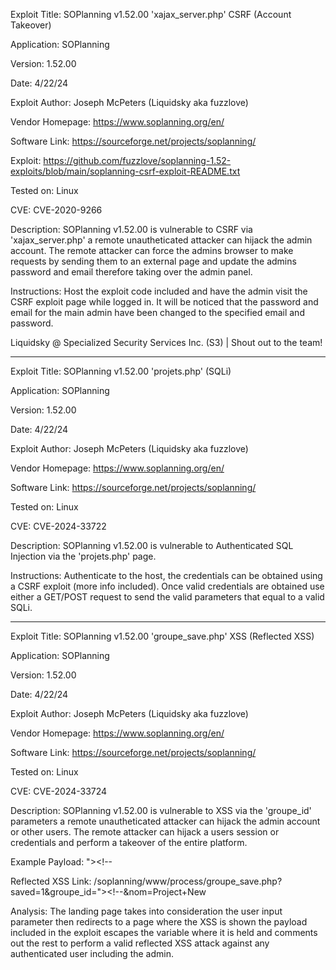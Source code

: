 Exploit Title: SOPlanning v1.52.00 'xajax_server.php' CSRF (Account Takeover)

Application: SOPlanning

Version: 1.52.00

Date: 4/22/24

Exploit Author: Joseph McPeters (Liquidsky aka fuzzlove)

Vendor Homepage: https://www.soplanning.org/en/

Software Link: https://sourceforge.net/projects/soplanning/

Exploit: https://github.com/fuzzlove/soplanning-1.52-exploits/blob/main/soplanning-csrf-exploit-README.txt

Tested on: Linux

CVE: CVE-2020-9266

Description: SOPlanning v1.52.00 is vulnerable to CSRF via 'xajax_server.php' a remote unautheticated attacker can hijack the admin account. The remote attacker can force the admins browser to make requests by sending them to an external page and update the admins password and email therefore taking over the admin panel.

Instructions: Host the exploit code included and have the admin visit the CSRF exploit page while logged in. It will be noticed that the password and email for the main admin have been changed to the specified email and password.

Liquidsky @ Specialized Security Services Inc. (S3) | Shout out to the team!

_________________________________________________________________________________________

Exploit Title: SOPlanning v1.52.00 'projets.php' (SQLi)

Application: SOPlanning

Version: 1.52.00

Date: 4/22/24

Exploit Author: Joseph McPeters (Liquidsky aka fuzzlove)

Vendor Homepage: https://www.soplanning.org/en/

Software Link: https://sourceforge.net/projects/soplanning/

Tested on: Linux

CVE: CVE-2024-33722

Description: SOPlanning v1.52.00 is vulnerable to Authenticated SQL Injection via the 'projets.php' page.

Instructions: Authenticate to the host, the credentials can be obtained using a CSRF exploit (more info included). Once valid credentials are obtained use either a GET/POST request to send the valid parameters that equal to a valid SQLi.

---------------------------------------------------------------------------------------------

Exploit Title: SOPlanning v1.52.00 'groupe_save.php' XSS (Reflected XSS)

Application: SOPlanning

Version: 1.52.00

Date: 4/22/24

Exploit Author: Joseph McPeters (Liquidsky aka fuzzlove)

Vendor Homepage: https://www.soplanning.org/en/

Software Link: https://sourceforge.net/projects/soplanning/

Tested on: Linux

CVE: CVE-2024-33724

Description: SOPlanning v1.52.00 is vulnerable to XSS via the 'groupe_id' parameters a remote unautheticated attacker can hijack the admin account or other users. The remote attacker can hijack a users session or credentials and perform a takeover of the entire platform.

Example Payload:
"><script>alert('LiQUiDSKY')</script><!--

Reflected XSS Link: /soplanning/www/process/groupe_save.php?saved=1&groupe_id="><script>alert('LiQUiDSKY')</script><!--&nom=Project+New

Analysis: The landing page takes into consideration the user input parameter then redirects to a page where the XSS is shown the payload included in the exploit escapes the variable where it is held and comments out the rest to perform a valid reflected XSS attack against any authenticated user including the admin.
